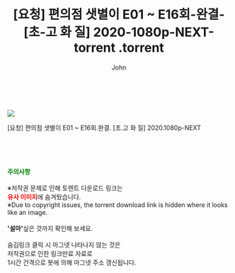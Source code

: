 ﻿---
layout: post
title:  "                   [요청] 편의점 샛별이 E01 ~ E16회-완결- [초-고 화 질] 2020-1080p-NEXT-torrent                .torrent"
author: John
categories: [ 드라마 ]
tags: [  ]
image: https://torrentrj57.com/uploadfile/full/87fa23951155dd727dd46ff0024cda98361f04cc.jpg 
description: "                   [요청] 편의점 샛별이 E01 ~ E16회-완결- [초-고 화 질] 2020-1080p-NEXT-torrent                 torrent 정보 공유"
toc: true
toc_sticky: true
---

<br>
<p><img src="https://torrentrj57.com/uploadfile/full/87fa23951155dd727dd46ff0024cda98361f04cc.jpg"/></p>
 [요청] 편의점 샛별이 E01 ~ E16회.완결. [초.고 화 질] 2020.1080p-NEXT  
    
<br><br><br>
<p data-ke-size="size16"><b><span style="color: green;">주의사항</span></b><br /><br />※저작권 문제로 인해 토렌트 다운로드 링크는<br /><b><span style="color: red;">유사 이미지</span></b>에 숨겨뒀습니다.<br />※Due to copyright issues, the torrent download link is hidden where it looks like an image.<br /><br /><b>'설마'</b>싶은 것까지 확인해 보세요.<br /><br />숨김링크 클릭 시 마그넷 나타나지 않는 것은<br />저작권으로 인한 링크만료 자료로<br />1시간 간격으로 봇에 의해 마그넷 주소 갱신됩니다.</p>
